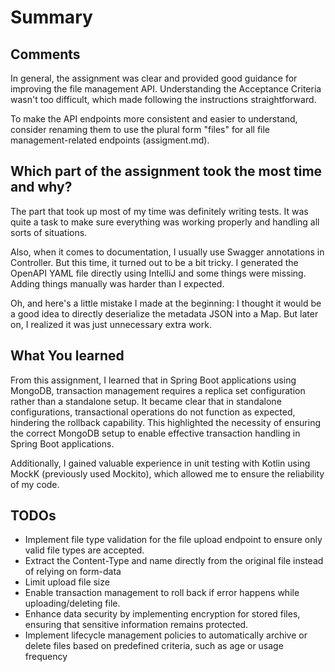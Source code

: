 # Summary

## Comments

In general, the assignment was clear and provided good guidance for improving the file management API. 
Understanding the Acceptance Criteria wasn't too difficult, which made following the instructions straightforward.

To make the API endpoints more consistent and easier to understand, consider renaming them to use the plural form "files" for all file management-related endpoints (assigment.md).

## Which part of the assignment took the most time and why?
The part that took up most of my time was definitely writing tests. It was quite a task to make sure everything was working properly and handling all sorts of situations.

Also, when it comes to documentation, I usually use Swagger annotations in Controller. But this time, it turned out to be a bit tricky. I generated the OpenAPI YAML file directly using IntelliJ and some things were missing. Adding things manually was harder than I expected.

Oh, and here's a little mistake I made at the beginning: I thought it would be a good idea to directly deserialize the metadata JSON into a Map. But later on, I realized it was just unnecessary extra work.

## What You learned

From this assignment, I learned that in Spring Boot applications using MongoDB, transaction management requires a replica set configuration rather than a standalone setup. It became clear that in standalone configurations, transactional operations do not function as expected, hindering the rollback capability. This highlighted the necessity of ensuring the correct MongoDB setup to enable effective transaction handling in Spring Boot applications.

Additionally, I gained valuable experience in unit testing with Kotlin using MockK (previously used Mockito), which allowed me to ensure the reliability of my code.

## TODOs

- Implement file type validation for the file upload endpoint to ensure only valid file types are accepted.
- Extract the Content-Type and name directly from the original file instead of relying on form-data
- Limit upload file size
- Enable transaction management to roll back if error happens while uploading/deleting file.
- Enhance data security by implementing encryption for stored files, ensuring that sensitive information remains protected.
- Implement lifecycle management policies to automatically archive or delete files based on predefined criteria, such as age or usage frequency

